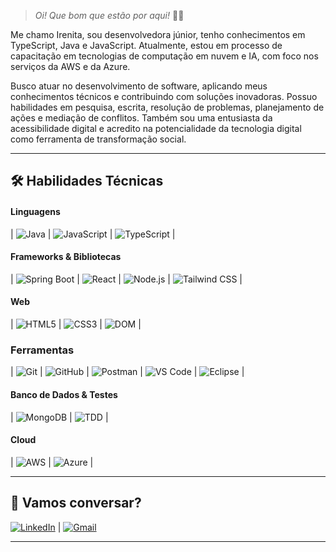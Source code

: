> _Oi! Que bom que estão por aqui!_ 👩‍💻

Me chamo Irenita, sou desenvolvedora júnior, tenho conhecimentos em TypeScript, Java e JavaScript. Atualmente, estou em processo de capacitação em tecnologias de computação em nuvem e IA, com foco nos serviços da AWS e da Azure.

Busco atuar no desenvolvimento de software, aplicando meus conhecimentos técnicos e contribuindo com soluções inovadoras. Possuo habilidades em pesquisa, escrita, resolução de problemas, planejamento de ações e mediação de conflitos. Também sou uma entusiasta da acessibilidade digital e acredito na potencialidade da tecnologia digital como ferramenta de transformação social.

---

## 🛠️ Habilidades Técnicas

#### Linguagens
| ![Java](https://img.shields.io/badge/Java-ED8B00?style=flat-square&logo=java&logoColor=white) | ![JavaScript](https://img.shields.io/badge/JavaScript-F7DF1E?style=flat-square&logo=javascript&logoColor=black) | ![TypeScript](https://img.shields.io/badge/TypeScript-3178C6?style=flat-square&logo=typescript&logoColor=white) |

#### Frameworks & Bibliotecas
| ![Spring Boot](https://img.shields.io/badge/Spring_Boot-6DB33F?style=flat-square&logo=spring-boot&logoColor=white) | ![React](https://img.shields.io/badge/React-20232A?style=flat-square&logo=react&logoColor=61DAFB) | ![Node.js](https://img.shields.io/badge/Node.js-339933?style=flat-square&logo=nodedotjs&logoColor=white) | ![Tailwind CSS](https://img.shields.io/badge/Tailwind_CSS-38B2AC?style=flat-square&logo=tailwind-css&logoColor=white) |

#### Web
| ![HTML5](https://img.shields.io/badge/HTML5-E34F26?style=flat-square&logo=html5&logoColor=white) | ![CSS3](https://img.shields.io/badge/CSS3-1572B6?style=flat-square&logo=css3&logoColor=white) | ![DOM](https://img.shields.io/badge/DOM-303030?style=flat-square&logo=google-chrome&logoColor=white) |

### Ferramentas
| ![Git](https://img.shields.io/badge/Git-F05032?style=flat-square&logo=git&logoColor=white) | ![GitHub](https://img.shields.io/badge/GitHub-181717?style=flat-square&logo=github&logoColor=white) | ![Postman](https://img.shields.io/badge/Postman-FF6C37?style=flat-square&logo=postman&logoColor=white) | ![VS Code](https://img.shields.io/badge/VS_Code-007ACC?style=flat-square&logo=visual-studio-code&logoColor=white) | ![Eclipse](https://img.shields.io/badge/Eclipse-2C2255?style=flat-square&logo=eclipse&logoColor=white) |  

#### Banco de Dados & Testes
| ![MongoDB](https://img.shields.io/badge/MongoDB-47A248?style=flat-square&logo=mongodb&logoColor=white) | ![TDD](https://img.shields.io/badge/TDD-6DB33F?style=flat-square&logo=testng&logoColor=white) |  

#### Cloud
| ![AWS](https://img.shields.io/badge/AWS-232F3E?style=flat-square&logo=amazon-aws&logoColor=white) | ![Azure](https://img.shields.io/badge/Azure-0078D4?style=flat-square&logo=microsoft-azure&logoColor=white) |  

---

## 🔗 Vamos conversar?

[![LinkedIn](https://img.shields.io/badge/-LinkedIn-0A66C2?style=for-the-badge&logo=linkedin&logoColor=white)](https://www.linkedin.com/in/irenita-ferreira-lopes/) | [![Gmail](https://img.shields.io/badge/-Gmail-D14836?style=for-the-badge&logo=gmail&logoColor=white)](mailto:irenita.f.lopes@gmail.com)

---
